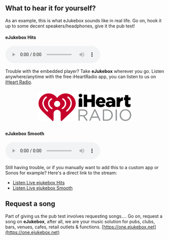## What to hear it for yourself?

As an example, this is what eJukebox sounds like in real life. Go on, hook it up to some decent speakers/headphones, give it the pub test! 

#### eJukebox Hits

<!--Simplest syntax-->
<audio src="https://listen.ejukebox.net/one" type="audio/mpeg" controls>
  I'm sorry. You're browser doesn't support HTML5 <code>audio</code>.
</audio>

Trouble with the embedded player? Take **eJukebox** wherever you go. Listen anywhere/anytime with the free iHeartRadio app, you can listen to us on [iHeart Radio](https://www.iheart.com/live/ejukebox-9243).

<p align="center"><a href="https://www.iheart.com/live/ejukebox-9243">
<img style="vertical-align:middle;margin:10px 0px 10px 0px" width="300" src="blobs/iHeartRadio_logo.png">
</a></p>

#### eJukebox Smooth

<!--Simplest syntax-->
<audio src="https://listen.ejukebox.net/two" type="audio/mpeg" controls>
  I'm sorry. You're browser doesn't support HTML5 <code>audio</code>.
</audio>


Still having trouble, or if you manually want to add this to a custom app or Sonos for example? Here's a direct link to the stream: 
- [Listen Live ejukebox Hits](http://listen.ejukebox.net/one)
- [Listen Live ejukebox Smooth](http://listen.ejukebox.net/two)

## Request a song

Part of giving us the pub test involves requesting songs.... Go on, request a song on **eJukebox**, after all, we are your music solution for pubs, clubs, bars, venues, cafes, retail outlets & functions. [https://one.ejukebox.net](https://one.ejukebox.net)
